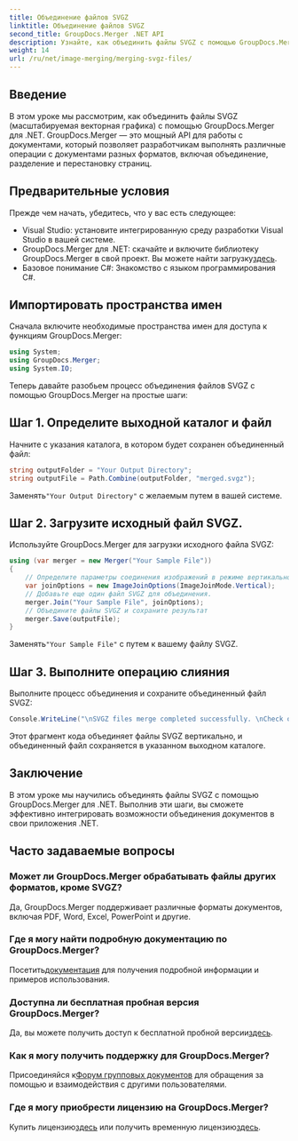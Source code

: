 ```yaml
---
title: Объединение файлов SVGZ
linktitle: Объединение файлов SVGZ
second_title: GroupDocs.Merger .NET API
description: Узнайте, как объединить файлы SVGZ с помощью GroupDocs.Merger для .NET, с помощью этого пошагового руководства. Совершенствуйте свои навыки работы с документами.
weight: 14
url: /ru/net/image-merging/merging-svgz-files/
---
```

## Введение
В этом уроке мы рассмотрим, как объединить файлы SVGZ (масштабируемая векторная графика) с помощью GroupDocs.Merger для .NET. GroupDocs.Merger — это мощный API для работы с документами, который позволяет разработчикам выполнять различные операции с документами разных форматов, включая объединение, разделение и перестановку страниц.
## Предварительные условия
Прежде чем начать, убедитесь, что у вас есть следующее:
- Visual Studio: установите интегрированную среду разработки Visual Studio в вашей системе.
-  GroupDocs.Merger для .NET: скачайте и включите библиотеку GroupDocs.Merger в свой проект. Вы можете найти загрузку[здесь](https://releases.groupdocs.com/merger/net/).
- Базовое понимание C#: Знакомство с языком программирования C#.

## Импортировать пространства имен
Сначала включите необходимые пространства имен для доступа к функциям GroupDocs.Merger:
```csharp
using System; 
using GroupDocs.Merger;
using System.IO;
```

Теперь давайте разобьем процесс объединения файлов SVGZ с помощью GroupDocs.Merger на простые шаги:
## Шаг 1. Определите выходной каталог и файл
Начните с указания каталога, в котором будет сохранен объединенный файл:
```csharp
string outputFolder = "Your Output Directory";
string outputFile = Path.Combine(outputFolder, "merged.svgz");
```
 Заменять`"Your Output Directory"` с желаемым путем в вашей системе.
## Шаг 2. Загрузите исходный файл SVGZ.
Используйте GroupDocs.Merger для загрузки исходного файла SVGZ:
```csharp
using (var merger = new Merger("Your Sample File"))
{
    // Определите параметры соединения изображений в режиме вертикального соединения.
    var joinOptions = new ImageJoinOptions(ImageJoinMode.Vertical);
    // Добавьте еще один файл SVGZ для объединения.
    merger.Join("Your Sample File", joinOptions);
    // Объедините файлы SVGZ и сохраните результат
    merger.Save(outputFile);
}
```
 Заменять`"Your Sample File"` с путем к вашему файлу SVGZ.
## Шаг 3. Выполните операцию слияния
Выполните процесс объединения и сохраните объединенный файл SVGZ:
```csharp
Console.WriteLine("\nSVGZ files merge completed successfully. \nCheck output in {0}", outputFolder);
```
Этот фрагмент кода объединяет файлы SVGZ вертикально, и объединенный файл сохраняется в указанном выходном каталоге.

## Заключение
В этом уроке мы научились объединять файлы SVGZ с помощью GroupDocs.Merger для .NET. Выполнив эти шаги, вы сможете эффективно интегрировать возможности объединения документов в свои приложения .NET.

## Часто задаваемые вопросы
### Может ли GroupDocs.Merger обрабатывать файлы других форматов, кроме SVGZ?
Да, GroupDocs.Merger поддерживает различные форматы документов, включая PDF, Word, Excel, PowerPoint и другие.
### Где я могу найти подробную документацию по GroupDocs.Merger?
 Посетить[документация](https://tutorials.groupdocs.com/merger/net/) для получения подробной информации и примеров использования.
### Доступна ли бесплатная пробная версия GroupDocs.Merger?
 Да, вы можете получить доступ к бесплатной пробной версии[здесь](https://releases.groupdocs.com/).
### Как я могу получить поддержку для GroupDocs.Merger?
 Присоединяйся к[Форум групповых документов](https://forum.groupdocs.com/c/merger/32) для обращения за помощью и взаимодействия с другими пользователями.
### Где я могу приобрести лицензию на GroupDocs.Merger?
 Купить лицензию[здесь](https://purchase.groupdocs.com/buy) или получить временную лицензию[здесь](https://purchase.groupdocs.com/temporary-license/).
